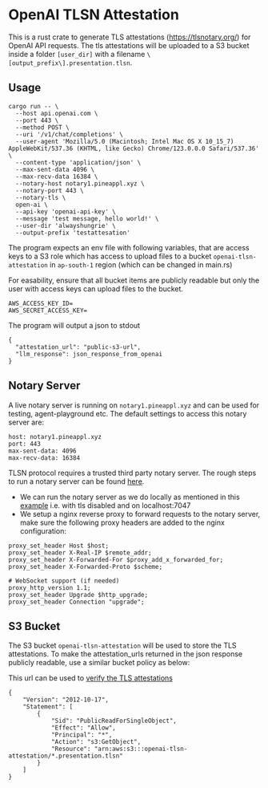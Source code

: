 # OpenAI TLSN Attestation

This is a rust crate to generate TLS attestations (https://tlsnotary.org/) for OpenAI API requests. The tls attestations will be uploaded to a S3 bucket inside a folder `[user_dir]` with a filename `\[output_prefix\].presentation.tlsn`.

## Usage

```
cargo run -- \
  --host api.openai.com \
  --port 443 \
  --method POST \
  --uri '/v1/chat/completions' \
  --user-agent 'Mozilla/5.0 (Macintosh; Intel Mac OS X 10_15_7) AppleWebKit/537.36 (KHTML, like Gecko) Chrome/123.0.0.0 Safari/537.36' \
  --content-type 'application/json' \
  --max-sent-data 4096 \
  --max-recv-data 16384 \
  --notary-host notary1.pineappl.xyz \
  --notary-port 443 \
  --notary-tls \
  open-ai \
  --api-key 'openai-api-key' \
  --message 'test message, hello world!' \
  --user-dir 'alwayshungrie' \
  --output-prefix 'testattesation'
```

The program expects an env file with following variables, that are access keys to a S3 role which has access to upload files to a bucket `openai-tlsn-attestation` in `ap-south-1` region (which can be changed in main.rs)

For easability, ensure that all bucket items are publicly readable but only the user with access keys can upload files to the bucket.

```
AWS_ACCESS_KEY_ID=
AWS_SECRET_ACCESS_KEY=
```

The program will output a json to stdout

``` 
{
  "attestation_url": "public-s3-url",
  "llm_response": json_response_from_openai
}
```

## Notary Server

A live notary server is running on `notary1.pineappl.xyz` and can be used for testing, agent-playground etc.
The default settings to access this notary server are:

```
host: notary1.pineappl.xyz
port: 443
max-sent-data: 4096
max-recv-data: 16384
```

TLSN protocol requires a trusted third party notary server. The rough steps to run a notary server can be found [here](https://github.com/AlwaysHungrie/constella-refactor/scripts/notary-server-setup.md).

- We can run the notary server as we do locally as mentioned in this [example](https://github.com/tlsnotary/tlsn/blob/main/crates/examples/attestation/README.md) i.e. with tls disabled and on localhost:7047
- We setup a nginx reverse proxy to forward requests to the notary server, make sure the following proxy headers are added to the nginx configuration:

```
proxy_set_header Host $host;
proxy_set_header X-Real-IP $remote_addr;
proxy_set_header X-Forwarded-For $proxy_add_x_forwarded_for;
proxy_set_header X-Forwarded-Proto $scheme;

# WebSocket support (if needed)
proxy_http_version 1.1;
proxy_set_header Upgrade $http_upgrade;
proxy_set_header Connection "upgrade";
```

## S3 Bucket

The S3 bucket `openai-tlsn-attestation` will be used to store the TLS attestations. To make the attestation_urls returned in the json response publicly readable, use a similar bucket policy as below:

This url can be used to [verify the TLS attestations](https://github.com/alwayshungrie/constella-refactor/openai-tlsn-verifier)

```
{
    "Version": "2012-10-17",
    "Statement": [
        {
            "Sid": "PublicReadForSingleObject",
            "Effect": "Allow",
            "Principal": "*",
            "Action": "s3:GetObject",
            "Resource": "arn:aws:s3:::openai-tlsn-attestation/*.presentation.tlsn"
        }
    ]
}
```
